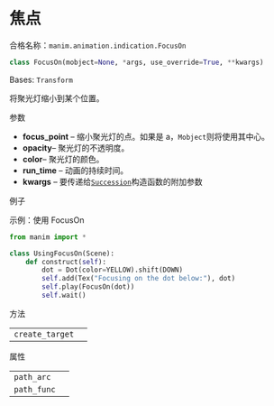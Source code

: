 # 焦点

合格名称：`manim.animation.indication.FocusOn`

```py
class FocusOn(mobject=None, *args, use_override=True, **kwargs)
```

Bases: `Transform`


将聚光灯缩小到某个位置。

参数

- **focus_point** – 缩小聚光灯的点。如果是 a，`Mobject`则将使用其中心。
- **opacity**– 聚光灯的不透明度。
- **color**– 聚光灯的颜色。
- **run_time** – 动画的持续时间。
- **kwargs** – 要传递给[`Succession`]()构造函数的附加参数


例子

示例：使用 FocusOn 

```py
from manim import *

class UsingFocusOn(Scene):
    def construct(self):
        dot = Dot(color=YELLOW).shift(DOWN)
        self.add(Tex("Focusing on the dot below:"), dot)
        self.play(FocusOn(dot))
        self.wait()
```

方法

|||
|-|-|
`create_target`|

属性

|||
|-|-|
`path_arc`|
`path_func`|
